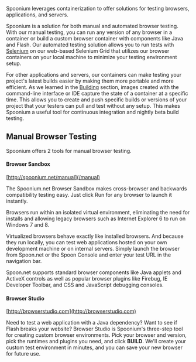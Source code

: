 Spoonium leverages containerization to offer solutions for testing browsers, applications, and servers.

Spoonium is a solution for both manual and automated browser testing. With our manual testing, you can run any version of any browser in a container or build a custom browser container with components like Java and Flash. Our automated testing solution allows you to run tests with [Selenium](http://seleniumhq.org) on our web-based Selenium Grid that utilizes our browser containers on your local machine to minimize your testing environment setup.

For other applications and servers, our containers can make testing your project's latest builds easier by making them more portable and more efficient. As we learned in the [Building](/docs/building) section, images created with the command-line interface or IDE capture the state of a container at a specific time. This allows you to create and push specific builds or versions of your project that your testers can pull and test without any setup. This makes Spoonium a useful tool for continuous integration and nightly beta build testing.

## Manual Browser Testing

Spoonium offers 2 tools for manual browser testing.

<!--TODO: revise all this when the new templating goes into place for these tools -->

#### Browser Sandbox

[http://spoonium.net/manual](/manual)

The Spoonium.net Browser Sandbox makes cross-browser and backwards compatibility testing easy. Just click Run for any browser to launch it instantly.

Browsers run within an isolated virtual environment, eliminating the need for installs and allowing legacy browsers such as Internet Explorer 6 to run on Windows 7 and 8.

Virtualized browsers behave exactly like installed browsers. And because they run locally, you can test web applications hosted on your own development machine or on internal servers. Simply launch the browser from Spoon.net or the Spoon Console and enter your test URL in the navigation bar.

Spoon.net supports standard browser components like Java applets and ActiveX controls as well as popular browser plugins like Firebug, IE Developer Toolbar, and CSS and JavaScript debugging consoles. 

#### Browser Studio

[http://browserstudio.com](http://browserstudio.com)

Need to test a web application with a Java dependency? Want to see if Flash breaks your website? Browser Studio is Spoonium's three-step tool for creating custom browser environments. Pick your browser and version, pick the runtimes and plugins you need, and click **BUILD**. We'll create your custom test environment in minutes, and you can save your new browser for future use.